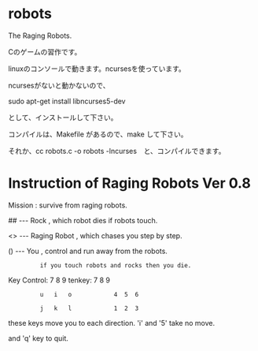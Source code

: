 # robots
The Raging Robots.

Cのゲームの習作です。

linuxのコンソールで動きます。ncursesを使っています。

ncursesがないと動かないので、

sudo apt-get install libncurses5-dev

として、インストールして下さい。

コンパイルは、Makefile があるので、make して下さい。

それか、cc robots.c -o robots -lncurses　と、コンパイルできます。

# Instruction of Raging Robots Ver 0.8

Mission : survive from raging robots.

\## --- Rock , which robot dies if robots touch.

<> --- Raging Robot , which chases you step by step.

() --- You , control and run away from the robots.

             if you touch robots and rocks then you die.
             
Key Control: 7   8   9    tenkey: 7  8  9

             u   i   o            4  5  6

             j   k   l            1  2  3
             
             
these keys move you to each direction. 'i' and '5' take no move.

and 'q' key to quit.
